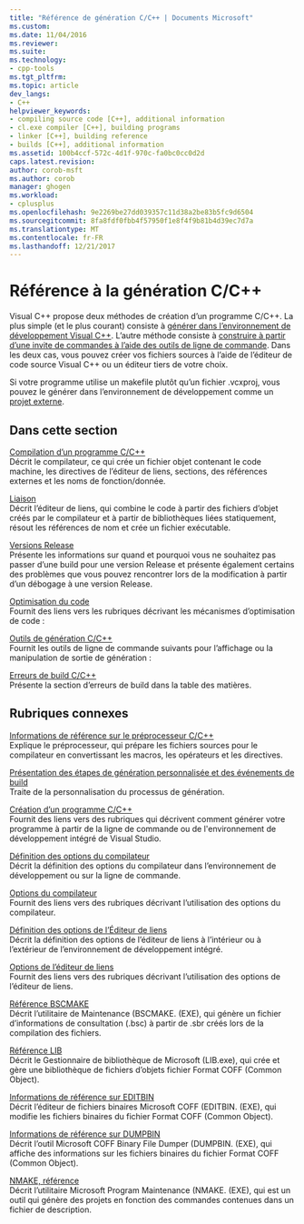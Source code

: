 ```yaml
---
title: "Référence de génération C/C++ | Documents Microsoft"
ms.custom: 
ms.date: 11/04/2016
ms.reviewer: 
ms.suite: 
ms.technology:
- cpp-tools
ms.tgt_pltfrm: 
ms.topic: article
dev_langs:
- C++
helpviewer_keywords:
- compiling source code [C++], additional information
- cl.exe compiler [C++], building programs
- linker [C++], building reference
- builds [C++], additional information
ms.assetid: 100b4ccf-572c-4d1f-970c-fa0bc0cc0d2d
caps.latest.revision: 
author: corob-msft
ms.author: corob
manager: ghogen
ms.workload:
- cplusplus
ms.openlocfilehash: 9e2269be27dd039357c11d38a2be83b5fc9d6504
ms.sourcegitcommit: 8fa8fdf0fbb4f57950f1e8f4f9b81b4d39ec7d7a
ms.translationtype: MT
ms.contentlocale: fr-FR
ms.lasthandoff: 12/21/2017
---
```

# <a name="cc-building-reference"></a>Référence à la génération C/C++
Visual C++ propose deux méthodes de création d’un programme C/C++. La plus simple (et le plus courant) consiste à [générer dans l’environnement de développement Visual C++](../../ide/building-cpp-projects-in-visual-studio.md). L’autre méthode consiste à [construire à partir d’une invite de commandes à l’aide des outils de ligne de commande](../../build/building-on-the-command-line.md). Dans les deux cas, vous pouvez créer vos fichiers sources à l’aide de l’éditeur de code source Visual C++ ou un éditeur tiers de votre choix.  
  
 Si votre programme utilise un makefile plutôt qu’un fichier .vcxproj, vous pouvez le générer dans l’environnement de développement comme un [projet externe](../../ide/building-external-projects.md).  
  
## <a name="in-this-section"></a>Dans cette section  
 [Compilation d’un programme C/C++](../../build/reference/compiling-a-c-cpp-program.md)  
 Décrit le compilateur, ce qui crée un fichier objet contenant le code machine, les directives de l’éditeur de liens, sections, des références externes et les noms de fonction/donnée.  
  
 [Liaison](../../build/reference/linking.md)  
 Décrit l’éditeur de liens, qui combine le code à partir des fichiers d’objet créés par le compilateur et à partir de bibliothèques liées statiquement, résout les références de nom et crée un fichier exécutable.  
  
 [Versions Release](../../build/reference/release-builds.md)  
 Présente les informations sur quand et pourquoi vous ne souhaitez pas passer d’une build pour une version Release et présente également certains des problèmes que vous pouvez rencontrer lors de la modification à partir d’un débogage à une version Release.  
  
 [Optimisation du code](../../build/reference/optimizing-your-code.md)  
 Fournit des liens vers les rubriques décrivant les mécanismes d’optimisation de code :  
  
 [Outils de génération C/C++](../../build/reference/c-cpp-build-tools.md)  
 Fournit les outils de ligne de commande suivants pour l’affichage ou la manipulation de sortie de génération :  
  
 [Erreurs de build C/C++](../../error-messages/compiler-errors-1/c-cpp-build-errors.md)  
 Présente la section d’erreurs de build dans la table des matières.  
  
## <a name="related-sections"></a>Rubriques connexes  
 [Informations de référence sur le préprocesseur C/C++](../../preprocessor/c-cpp-preprocessor-reference.md)  
 Explique le préprocesseur, qui prépare les fichiers sources pour le compilateur en convertissant les macros, les opérateurs et les directives.  
  
 [Présentation des étapes de génération personnalisée et des événements de build](../../ide/understanding-custom-build-steps-and-build-events.md)  
 Traite de la personnalisation du processus de génération.  
  
 [Création d’un programme C/C++](../../build/building-c-cpp-programs.md)  
 Fournit des liens vers des rubriques qui décrivent comment générer votre programme à partir de la ligne de commande ou de l'environnement de développement intégré de Visual Studio.  
  
 [Définition des options du compilateur](../../build/reference/setting-compiler-options.md)  
 Décrit la définition des options du compilateur dans l’environnement de développement ou sur la ligne de commande.  
  
 [Options du compilateur](../../build/reference/compiler-options.md)  
 Fournit des liens vers des rubriques décrivant l’utilisation des options du compilateur.  
  
 [Définition des options de l’Éditeur de liens](../../build/reference/setting-linker-options.md)  
 Décrit la définition des options de l’éditeur de liens à l’intérieur ou à l’extérieur de l’environnement de développement intégré.  
  
 [Options de l’éditeur de liens](../../build/reference/linker-options.md)  
 Fournit des liens vers des rubriques décrivant l’utilisation des options de l’éditeur de liens.  
  
 [Référence BSCMAKE](../../build/reference/bscmake-reference.md)  
 Décrit l’utilitaire de Maintenance (BSCMAKE. (EXE), qui génère un fichier d’informations de consultation (.bsc) à partir de .sbr créés lors de la compilation des fichiers.  
  
 [Référence LIB](../../build/reference/lib-reference.md)  
 Décrit le Gestionnaire de bibliothèque de Microsoft (LIB.exe), qui crée et gère une bibliothèque de fichiers d’objets fichier Format COFF (Common Object).  
  
 [Informations de référence sur EDITBIN](../../build/reference/editbin-reference.md)  
 Décrit l’éditeur de fichiers binaires Microsoft COFF (EDITBIN. (EXE), qui modifie les fichiers binaires du fichier Format COFF (Common Object).  
  
 [Informations de référence sur DUMPBIN](../../build/reference/dumpbin-reference.md)  
 Décrit l’outil Microsoft COFF Binary File Dumper (DUMPBIN. (EXE), qui affiche des informations sur les fichiers binaires du fichier Format COFF (Common Object).  
  
 [NMAKE, référence](../../build/nmake-reference.md)  
 Décrit l’utilitaire Microsoft Program Maintenance (NMAKE. (EXE), qui est un outil qui génère des projets en fonction des commandes contenues dans un fichier de description.